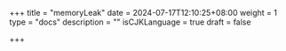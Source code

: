 +++
title = "memoryLeak"
date = 2024-07-17T12:10:25+08:00
weight = 1
type = "docs"
description = ""
isCJKLanguage = true
draft = false

+++

